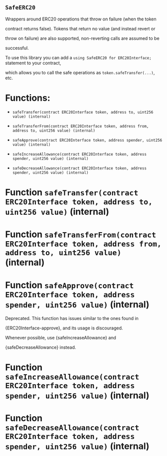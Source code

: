 ## `SafeERC20`

Wrappers around ERC20 operations that throw on failure (when the token

contract returns false). Tokens that return no value (and instead revert or

throw on failure) are also supported, non-reverting calls are assumed to be

successful.

To use this library you can add a `using SafeERC20 for ERC20Interface;` statement to your contract,

which allows you to call the safe operations as `token.safeTransfer(...)`, etc.

# Functions:

- `safeTransfer(contract ERC20Interface token, address to, uint256 value) (internal)`

- `safeTransferFrom(contract ERC20Interface token, address from, address to, uint256 value) (internal)`

- `safeApprove(contract ERC20Interface token, address spender, uint256 value) (internal)`

- `safeIncreaseAllowance(contract ERC20Interface token, address spender, uint256 value) (internal)`

- `safeDecreaseAllowance(contract ERC20Interface token, address spender, uint256 value) (internal)`

# Function `safeTransfer(contract ERC20Interface token, address to, uint256 value)` (internal)

# Function `safeTransferFrom(contract ERC20Interface token, address from, address to, uint256 value)` (internal)

# Function `safeApprove(contract ERC20Interface token, address spender, uint256 value)` (internal)

Deprecated. This function has issues similar to the ones found in

{ERC20Interface-approve}, and its usage is discouraged.

Whenever possible, use {safeIncreaseAllowance} and

{safeDecreaseAllowance} instead.

# Function `safeIncreaseAllowance(contract ERC20Interface token, address spender, uint256 value)` (internal)

# Function `safeDecreaseAllowance(contract ERC20Interface token, address spender, uint256 value)` (internal)
